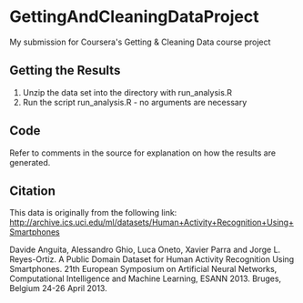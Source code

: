 # GettingAndCleaningDataProject
My submission for Coursera's Getting &amp; Cleaning Data course project

## Getting the Results

1. Unzip the data set into the directory with run_analysis.R
2. Run the script run_analysis.R - no arguments are necessary

## Code

Refer to comments in the source for explanation on how the results
are generated.

## Citation

This data is originally from the following link:
http://archive.ics.uci.edu/ml/datasets/Human+Activity+Recognition+Using+Smartphones

Davide Anguita, Alessandro Ghio, Luca Oneto, Xavier Parra and Jorge L. Reyes-Ortiz. 
A Public Domain Dataset for Human Activity Recognition Using Smartphones. 
21th European Symposium on Artificial Neural Networks, Computational Intelligence 
and Machine Learning, ESANN 2013. Bruges, Belgium 24-26 April 2013.

